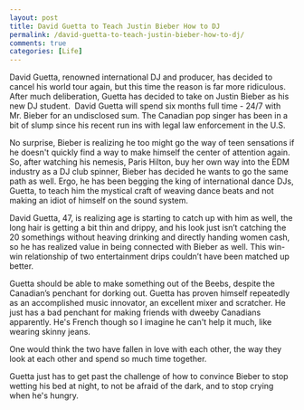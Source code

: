```yaml
---
layout: post
title: David Guetta to Teach Justin Bieber How to DJ
permalink: /david-guetta-to-teach-justin-bieber-how-to-dj/
comments: true
categories: [Life]
---
```

David Guetta, renowned international DJ and producer, has decided to cancel his world tour again, but this time the reason is far more ridiculous. After much deliberation, Guetta has decided to take on Justin Bieber as his new DJ student.  David Guetta will spend six months full time - 24/7 with Mr. Bieber for an undisclosed sum. The Canadian pop singer has been in a bit of slump since his recent run ins with legal law enforcement in the U.S.

No surprise, Bieber is realizing he too might go the way of teen sensations if he doesn't quickly find a way to make himself the center of attention again. So, after watching his nemesis, Paris Hilton, buy her own way into the EDM industry as a DJ club spinner, Bieber has decided he wants to go the same path as well. Ergo, he has been begging the king of international dance DJs, Guetta, to teach him the mystical craft of weaving dance beats and not making an idiot of himself on the sound system.

David Guetta, 47, is realizing age is starting to catch up with him as well, the long hair is getting a bit thin and drippy, and his look just isn’t catching the 20 somethings without heaving drinking and directly handing women cash, so he has realized value in being connected with Bieber as well. This win-win relationship of two entertainment drips couldn’t have been matched up better.

Guetta should be able to make something out of the Beebs, despite the Canadian’s penchant for dorking out. Guetta has proven himself repeatedly as an accomplished music innovator, an excellent mixer and scratcher. He just has a bad penchant for making friends with dweeby Canadians apparently. He's French though so I imagine he can't help it much, like wearing skinny jeans.

One would think the two have fallen in love with each other, the way they look at each other and spend so much time together.

Guetta just has to get past the challenge of how to convince Bieber to stop wetting his bed at night, to not be afraid of the dark, and to stop crying when he's hungry.
